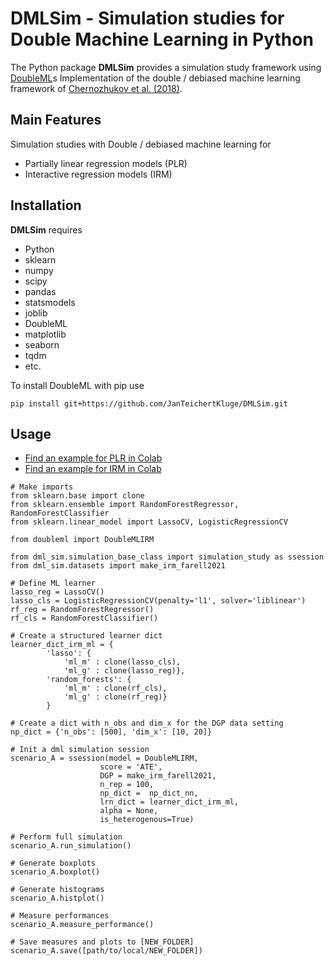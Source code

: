 # DMLSim - Simulation studies for Double Machine Learning in Python

The Python package **DMLSim** provides a simulation study framework using [DoubleML](https://github.com/DoubleML/doubleml-for-py)s Implementation of the double / debiased machine learning framework of
[Chernozhukov et al. (2018)](https://doi.org/10.1111/ectj.12097).

## Main Features

Simulation studies with Double / debiased machine learning for 

- Partially linear regression models (PLR)
- Interactive regression models (IRM)



## Installation

**DMLSim** requires

- Python
- sklearn
- numpy
- scipy
- pandas
- statsmodels
- joblib
- DoubleML
- matplotlib
- seaborn
- tqdm
- etc.

To install DoubleML with pip use

```
pip install git+https://github.com/JanTeichertKluge/DMLSim.git
```

## Usage
- [Find an example for PLR in Colab](https://colab.research.google.com/drive/1olVJ20onhYEpwWqAbXXmCr83u0JPRAjl?usp=sharing)
- [Find an example for IRM in Colab](https://colab.research.google.com/drive/1LHdHTFZSDweR6jgA7EXoZ1l-vdzAcrj5?usp=sharing)

```
# Make imports
from sklearn.base import clone
from sklearn.ensemble import RandomForestRegressor, RandomForestClassifier
from sklearn.linear_model import LassoCV, LogisticRegressionCV

from doubleml import DoubleMLIRM

from dml_sim.simulation_base_class import simulation_study as ssession
from dml_sim.datasets import make_irm_farell2021

# Define ML learner
lasso_reg = LassoCV()
lasso_cls = LogisticRegressionCV(penalty='l1', solver='liblinear')
rf_reg = RandomForestRegressor()
rf_cls = RandomForestClassifier()

# Create a structured learner dict
learner_dict_irm_ml = {
        'lasso': {
            'ml_m' : clone(lasso_cls),
            'ml_g' : clone(lasso_reg)},
        'random_forests': {
            'ml_m' : clone(rf_cls),
            'ml_g' : clone(rf_reg)}
        }
        
# Create a dict with n_obs and dim_x for the DGP data setting
np_dict = {'n_obs': [500], 'dim_x': [10, 20]}

# Init a dml simulation session
scenario_A = ssession(model = DoubleMLIRM, 
                    score = 'ATE',
                    DGP = make_irm_farell2021, 
                    n_rep = 100,
                    np_dict =  np_dict_nn, 
                    lrn_dict = learner_dict_irm_ml, 
                    alpha = None,
                    is_heterogenous=True)
                    
# Perform full simulation
scenario_A.run_simulation()

# Generate boxplots
scenario_A.boxplot()

# Generate histograms
scenario_A.histplot()

# Measure performances
scenario_A.measure_performance()

# Save measures and plots to [NEW_FOLDER]
scenario_A.save([path/to/local/NEW_FOLDER])
```
